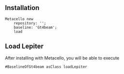 
## Installation

```st
Metacello new
	repository: '';
	baseline: 'Gt4beam';
	load
```

## Load Lepiter

After installing with Metacello, you will be able to execute

```
#BaselineOfGt4beam asClass loadLepiter
```

